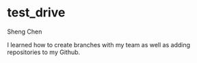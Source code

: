 # test_drive
 
Sheng Chen

I learned how to create branches with my team as well as adding repositories to my Github.